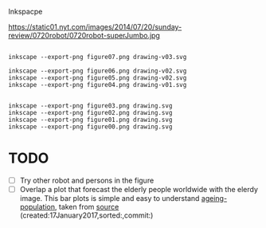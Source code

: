 Inkspacpe


https://static01.nyt.com/images/2014/07/20/sunday-review/0720robot/0720robot-superJumbo.jpg



```

inkscape --export-png figure07.png drawing-v03.svg

inkscape --export-png figure06.png drawing-v02.svg
inkscape --export-png figure05.png drawing-v02.svg
inkscape --export-png figure04.png drawing-v01.svg
```


```

inkscape --export-png figure03.png drawing.svg
inkscape --export-png figure02.png drawing.svg
inkscape --export-png figure01.png drawing.svg
inkscape --export-png figure00.png drawing.svg

```
# TODO
- [ ] Try other robot and persons in the figure
- [ ] Overlap a plot that forecast the elderly people worldwide with the elerdy image. 
   This bar plots is simple and easy to understand [ageing-population](http://www.un.org/sites/www.un.org/files/2016/02/02/ageing-population.pg), taken
   from [source](http://www.un.org/en/sections/issues-depth/ageing/)  
	(created:17January2017,sorted:,commit:) 
